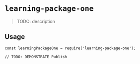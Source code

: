 # `learning-package-one`

> TODO: description

## Usage

```
const learningPackageOne = require('learning-package-one');

// TODO: DEMONSTRATE Publish
```
